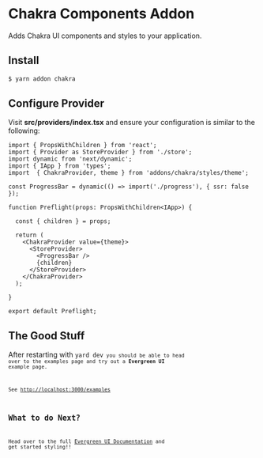 # Chakra Components Addon

Adds Chakra UI components and styles to your application.

## Install

```sh
$ yarn addon chakra
```

## Configure Provider

Visit **src/providers/index.tsx** and ensure your configuration is similar to the following:

```tsx
import { PropsWithChildren } from 'react';
import { Provider as StoreProvider } from './store';
import dynamic from 'next/dynamic';
import { IApp } from 'types';
import  { ChakraProvider, theme } from 'addons/chakra/styles/theme';

const ProgressBar = dynamic(() => import('./progress'), { ssr: false });

function Preflight(props: PropsWithChildren<IApp>) {

  const { children } = props;

  return (
    <ChakraProvider value={theme}>
      <StoreProvider>
        <ProgressBar />
        {children}
      </StoreProvider>
    </ChakraProvider> 
  );

}

export default Preflight;
```

## The Good Stuff

After restarting with <code>yard dev<code> you should be able to head over to the examples page and try out a **Evergreen UI** example page.

See [http://localhost:3000/examples](http://localhost:3000/examples)

## What to do Next?

Head over to the full [Evergreen UI Documentation](https://evergreen.segment.com/) and get started styling!!